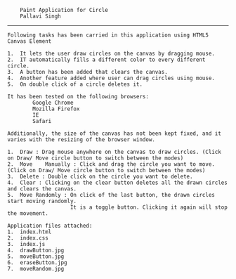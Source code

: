
		Paint Application for Circle
		Pallavi Singh
______________________________________________________________________________________________________________________________________

	Following tasks has been carried in this application using HTML5 Canvas Element

	1.	It lets the user draw circles on the canvas by dragging mouse.
	2.	IT automatically fills a different color to every different circle.
	3.	A button has been added that clears the canvas.
	4.	Another feature added where user can drag circles using mouse.
	5.	On double click of a circle deletes it.

	It has been tested on the following browsers:
			Google Chrome
			Mozilla Firefox
			IE
			Safari

	Additionally, the size of the canvas has not been kept fixed, and it varies with the resizing of the browser window.
	
	1.	Draw : Drag mouse anywhere on the canvas to draw circles. (Click on Draw/ Move circle button to switch between the modes)
	2.	Move	Manually : Click and drag the circle you want to move. (Click on Draw/ Move circle button to switch between the modes)
	3.	Delete : Double click on the circle you want to delete.
	4.	Clear : Clicking on the clear button deletes all the drawn circles and clears the canvas.
	5.	Move Randomly : On click of the last button, the drawn circles start moving randomly.
						It is a toggle button. Clicking it again will stop the movement.
	
	Application files attached:
	1.	index.html
	2.	index.css
	3.	index.js
	4.	drawButton.jpg
	5.	moveButton.jpg	
	6.	eraseButton.jpg
	7.	moveRandom.jpg
